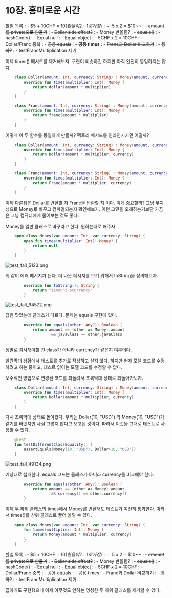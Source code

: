 # 10장. 흥미로운 시간 

할일 목록
: - $5 + 10CHF = $10 (환율이 2:1로 가정)
: - ~~$5 x 2 = $10~~
: - ~~amount를 private으로 만들기~~
: - ~~Dollar side effect?~~
: - Money 반올림?
: - ~~equals()~~
: - hashCode()
: - Equal null
: - Equal object
: - ~~5CHF x 2 = 10CHF~~
: - Dollar/Franc 중복
: - ~~공용 equals~~
: - **공용 times**
: - ~~Franc과 Dollar 비교하기~~
: - ~~통화?~~
: - testFrancMultiplication 제거

이제 times() 메서드를 제거해보자. 구현이 비슷하긴 하지만 아직 완전히 동일하지는 않다.

```Kotlin
    class Dollar(amount: Int, currency: String) : Money(amount, currency) {
        override fun times(multiplier: Int): Money {
            return dollar(amount * multiplier)
        }
    }

    class Franc(amount: Int, currency: String) : Money(amount, currency) {
        override fun times(multiplier: Int): Money {
            return franc(amount * multiplier)
        }
    }
```

어떻게 이 두 함수를 동일하게 만들까?
팩토리 메서드를 인라인시키면 어떨까?

```Kotlin
    class Dollar(amount: Int, currency: String) : Money(amount, currency) {
        override fun times(multiplier: Int): Money {
            return Dollar(amount * multiplier, currency)
        }
    }

    class Franc(amount: Int, currency: String) : Money(amount, currency) {
        override fun times(multiplier: Int): Money {
            return Franc(amount * multiplier, currency)
        }
    }
```

이제 다른점은 Dollar를 반환할 지 Franc을 반환할 지 이다.
이게 중요할까? 그냥 무지성으로 Money로 바꾸고 컴파일되는지 확인해보자.
이런 고민을 오래하는거보단 가끔은 그냥 컴퓨터에게 물어보는 것도 좋다.

Money를 일반 클래스로 바꾸라고 한다.
원하는대로 해주자

```Kotlin
    open class Money(var amount: Int, var currency: String) {
        open fun times(multiplier: Int): Money? {
            return null
        }
    }
```

![test_fail_5123.png](test_fail_5123.png)

위 같이 에러 메시지가 뜬다.
더 나은 메시지를 보기 위해서 toString을 정의해보자.

```Kotlin
        override fun toString(): String {
            return "$amount $currency"
        }
```

![test_fail_94572.png](test_fail_94572.png)

답은 맞았는데 클래스가 다르다. 문제는 equals 구현에 있다.

```Kotlin
        override fun equals(other: Any?): Boolean {
            return amount == (other as Money).amount
                    && javaClass == other.javaClass
        }
```

정말로 검사해야할 건 class가 아니라 currency가 같은지 여부이다.

빨간막대 상황에서 테스트를 추가로 작성하고 싶지 않다.
하지만 현재 모델 코드를 수정하려고 하는 중이고, 테스트 없이는 모델 코드를 수정할 수 없다.

보수적인 방법으로 변경된 코드를 되돌려서 초록막대 상태로 되돌아가보자.

```Kotlin
    class Dollar(amount: Int, currency: String) : Money(amount, currency) {
        override fun times(multiplier: Int): Money {
            return Dollar(amount * multiplier, currency)
        }
    }
```

다시 초록막대 상태로 돌아왔다. 우리는 Dollar(10, "USD") 와 Money(10, "USD")가 같기를 바랬지만
사실 그렇지 않다고 보고된 것이다. 따라서 이것을 그대로 테스트로 사용할 수 있다.

```Kotlin
    @Test
    fun testDifferentClassEquality() {
        assertEquals(Money(10, "USD"), Dollar(10, "USD"))
    }
```

![test_fail_49134.png](test_fail_49134.png)

예상대로 실패한다. equals 코드는 클래스가 아니라 currency를 비교해야 한다.

```Kotlin
        override fun equals(other: Any?): Boolean {
            return amount == (other as Money).amount
                    && currency() == other.currency()
        }
```

이제 두 하위 클래스의 times에서 Money를 반환해도 테스트가 여전히 통과한다.
따라서 times()를 상위 클래스로 끌어 올릴 수 있다.

```Kotlin
    open class Money(var amount: Int, var currency: String) {
        fun times(multiplier: Int): Money {
            return Money(amount * multiplier, currency)
        }
    }
```

할일 목록
: - $5 + 10CHF = $10 (환율이 2:1로 가정)
: - ~~$5 x 2 = $10~~
: - ~~amount를 private으로 만들기~~
: - ~~Dollar side effect?~~
: - Money 반올림?
: - ~~equals()~~
: - hashCode()
: - Equal null
: - Equal object
: - ~~5CHF x 2 = 10CHF~~
: - Dollar/Franc 중복
: - ~~공용 equals~~
: - ~~공용 times~~
: - ~~Franc과 Dollar 비교하기~~
: - ~~통화?~~
: - testFrancMultiplication 제거

곱하기도 구현했으니 이제 아무것도 안하는 멍청한 두 하위 클래스를 제거할 수 있다.

